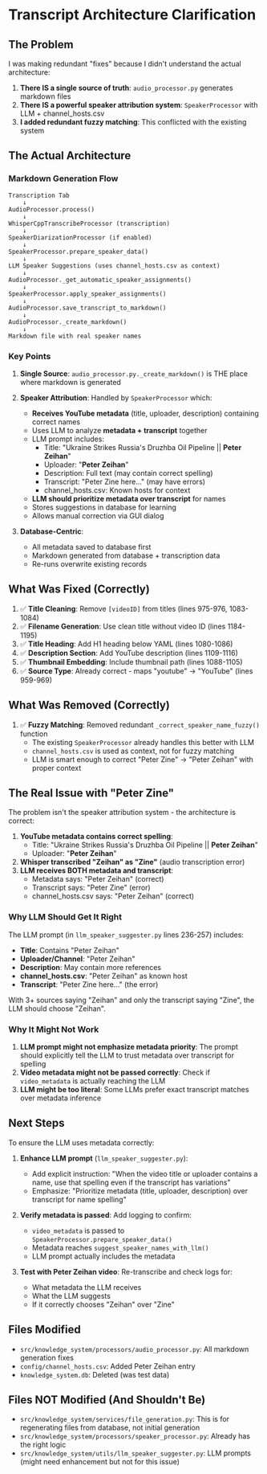 # Transcript Architecture Clarification

## The Problem

I was making redundant "fixes" because I didn't understand the actual architecture:

1. **There IS a single source of truth**: `audio_processor.py` generates markdown files
2. **There IS a powerful speaker attribution system**: `SpeakerProcessor` with LLM + channel_hosts.csv
3. **I added redundant fuzzy matching**: This conflicted with the existing system

## The Actual Architecture

### Markdown Generation Flow

```
Transcription Tab
    ↓
AudioProcessor.process()
    ↓
WhisperCppTranscribeProcessor (transcription)
    ↓
SpeakerDiarizationProcessor (if enabled)
    ↓
SpeakerProcessor.prepare_speaker_data()
    ↓
LLM Speaker Suggestions (uses channel_hosts.csv as context)
    ↓
AudioProcessor._get_automatic_speaker_assignments()
    ↓
SpeakerProcessor.apply_speaker_assignments()
    ↓
AudioProcessor.save_transcript_to_markdown()
    ↓
AudioProcessor._create_markdown()
    ↓
Markdown file with real speaker names
```

### Key Points

1. **Single Source**: `audio_processor.py._create_markdown()` is THE place where markdown is generated

2. **Speaker Attribution**: Handled by `SpeakerProcessor` which:
   - **Receives YouTube metadata** (title, uploader, description) containing correct names
   - Uses LLM to analyze **metadata + transcript** together
   - LLM prompt includes:
     * Title: "Ukraine Strikes Russia's Druzhba Oil Pipeline || **Peter Zeihan**"
     * Uploader: "**Peter Zeihan**"
     * Description: Full text (may contain correct spelling)
     * Transcript: "Peter Zine here..." (may have errors)
     * channel_hosts.csv: Known hosts for context
   - **LLM should prioritize metadata over transcript** for names
   - Stores suggestions in database for learning
   - Allows manual correction via GUI dialog

3. **Database-Centric**: 
   - All metadata saved to database first
   - Markdown generated from database + transcription data
   - Re-runs overwrite existing records

## What Was Fixed (Correctly)

1. ✅ **Title Cleaning**: Remove `[videoID]` from titles (lines 975-976, 1083-1084)
2. ✅ **Filename Generation**: Use clean title without video ID (lines 1184-1195)
3. ✅ **Title Heading**: Add H1 heading below YAML (lines 1080-1086)
4. ✅ **Description Section**: Add YouTube description (lines 1109-1116)
5. ✅ **Thumbnail Embedding**: Include thumbnail path (lines 1088-1105)
6. ✅ **Source Type**: Already correct - maps "youtube" → "YouTube" (lines 959-969)

## What Was Removed (Correctly)

1. ✅ **Fuzzy Matching**: Removed redundant `_correct_speaker_name_fuzzy()` function
   - The existing `SpeakerProcessor` already handles this better with LLM
   - `channel_hosts.csv` is used as context, not for fuzzy matching
   - LLM is smart enough to correct "Peter Zine" → "Peter Zeihan" with proper context

## The Real Issue with "Peter Zine"

The problem isn't the speaker attribution system - the architecture is correct:

1. **YouTube metadata contains correct spelling**: 
   - Title: "Ukraine Strikes Russia's Druzhba Oil Pipeline || **Peter Zeihan**"
   - Uploader: "**Peter Zeihan**"
2. **Whisper transcribed "Zeihan" as "Zine"** (audio transcription error)
3. **LLM receives BOTH metadata and transcript**:
   - Metadata says: "Peter Zeihan" (correct)
   - Transcript says: "Peter Zine" (error)
   - channel_hosts.csv says: "Peter Zeihan" (correct)

### Why LLM Should Get It Right

The LLM prompt (in `llm_speaker_suggester.py` lines 236-257) includes:
- **Title**: Contains "Peter Zeihan" 
- **Uploader/Channel**: "Peter Zeihan"
- **Description**: May contain more references
- **channel_hosts.csv**: "Peter Zeihan" as known host
- **Transcript**: "Peter Zine here..." (the error)

With 3+ sources saying "Zeihan" and only the transcript saying "Zine", the LLM should choose "Zeihan".

### Why It Might Not Work

1. **LLM prompt might not emphasize metadata priority**: The prompt should explicitly tell the LLM to trust metadata over transcript for spelling
2. **Video metadata might not be passed correctly**: Check if `video_metadata` is actually reaching the LLM
3. **LLM might be too literal**: Some LLMs prefer exact transcript matches over metadata inference

## Next Steps

To ensure the LLM uses metadata correctly:

1. **Enhance LLM prompt** (`llm_speaker_suggester.py`):
   - Add explicit instruction: "When the video title or uploader contains a name, use that spelling even if the transcript has variations"
   - Emphasize: "Prioritize metadata (title, uploader, description) over transcript for name spelling"

2. **Verify metadata is passed**: Add logging to confirm:
   - `video_metadata` is passed to `SpeakerProcessor.prepare_speaker_data()`
   - Metadata reaches `suggest_speaker_names_with_llm()`
   - LLM prompt actually includes the metadata

3. **Test with Peter Zeihan video**: Re-transcribe and check logs for:
   - What metadata the LLM receives
   - What the LLM suggests
   - If it correctly chooses "Zeihan" over "Zine"

## Files Modified

- `src/knowledge_system/processors/audio_processor.py`: All markdown generation fixes
- `config/channel_hosts.csv`: Added Peter Zeihan entry
- `knowledge_system.db`: Deleted (was test data)

## Files NOT Modified (And Shouldn't Be)

- `src/knowledge_system/services/file_generation.py`: This is for regenerating files from database, not initial generation
- `src/knowledge_system/processors/speaker_processor.py`: Already has the right logic
- `src/knowledge_system/utils/llm_speaker_suggester.py`: LLM prompts (might need enhancement but not for this issue)
